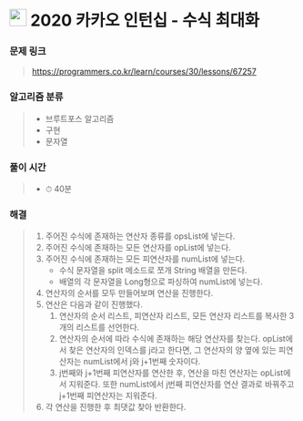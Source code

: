 # <img src="https://programmers.co.kr/assets/bi-symbol-light-49a242793b7a8b540cfc3489b918e3bb2a6724f1641572c14c575265d7aeea38.png" width=30>  2020 카카오 인턴십 - 수식 최대화

### 문제 링크
> https://programmers.co.kr/learn/courses/30/lessons/67257

### 알고리즘 분류
>- 브루트포스 알고리즘
>- 구현
>- 문자열

### 풀이 시간
>- ⏱ 40분

### 해결
>1. 주어진 수식에 존재하는 연산자 종류를 opsList에 넣는다.
>2. 주어진 수식에 존재하는 모든 연산자를 opList에 넣는다.
>3. 주어진 수식에 존재하는 모든 피연산자를 numList에 넣는다.
>       - 수식 문자열을 split 메소드로 쪼개 String 배열을 만든다.
>       - 배열의 각 문자열을 Long형으로 파싱하여 numList에 넣는다.
>4. 연산자의 순서를 모두 만들어보며 연산을 진행한다.
>5. 연산은 다음과 같이 진행했다.
>       1. 연산자의 순서 리스트, 피연산자 리스트, 모든 연산자 리스트를 복사한 3개의 리스트를 선언한다.
>       2. 연산자의 순서에 따라 수식에 존재하는 해당 연산자를 찾는다. opList에서 찾은 연산자의 인덱스를 j라고 한다면, 그 연산자의 양 옆에 있는 피연산자는 numList에서 j와 j+1번째 숫자이다.
>       3. j번째와 j+1번째 피연산자를 연산한 후, 연산을 마친 연산자는 opList에서 지워준다. 또한 numList에서 j번째 피연산자를 연산 결과로 바꿔주고 j+1번째 피연산자는 지워준다.
>6. 각 연산을 진행한 후 최댓값 찾아 반환한다.
